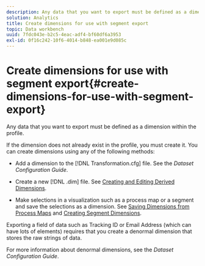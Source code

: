 ```yaml
---
description: Any data that you want to export must be defined as a dimension within the profile.
solution: Analytics
title: Create dimensions for use with segment export
topic: Data workbench
uuid: 7fdc043e-b2c5-4eac-adf4-bf60df6a3953
exl-id: 0f16c242-10f6-4014-b848-ea001e9d085c
---
```

# Create dimensions for use with segment export{#create-dimensions-for-use-with-segment-export}

Any data that you want to export must be defined as a dimension within the profile.

 If the dimension does not already exist in the profile, you must create it. You can create dimensions using any of the following methods:

* Add a dimension to the [!DNL Transformation.cfg] file. See the *Dataset Configuration Guide*. 

* Create a new [!DNL .dim] file. See [Creating and Editing Derived Dimensions](../../../home/c-get-started/c-admin-intrf/c-prof-mgr/c-dvrd-dim.md#concept-ece3c3ea8cdf4fc796680173993bff93). 

* Make selections in a visualization such as a process map or a segment and save the selections as a dimension. See [Saving Dimensions from Process Maps](../../../home/c-get-started/c-analysis-vis/c-proc-maps/t-dim-proc-maps.md#task-44d9e555d4a944e6aa81993eef703051) and [Creating Segment Dimensions](../../../home/c-get-started/c-analysis-vis/c-seg/c-create-seg-dim.md#concept-70b363edcad14185ba8051646ad3d44e).

Exporting a field of data such as Tracking ID or Email Address (which can have lots of elements) requires that you create a denormal dimension that stores the raw strings of data.

For more information about denormal dimensions, see the *Dataset Configuration Guide*.
